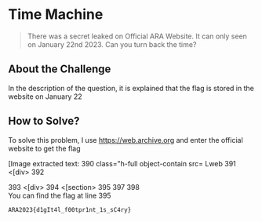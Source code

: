# Time Machine
> There was a secret leaked on Official ARA Website. It can only seen on January 22nd 2023. Can you turn back the time?

## About the Challenge
In the description of the question, it is explained that the flag is stored in the website on January 22

## How to Solve?
To solve this problem, I use https://web.archive.org and enter the official website to get the flag


[Image extracted text: 390
class="h-full
object-contain
src=
Lweb
391
<[div>
392
<div>
393
<[div>
394
<[section>
395
<! -=
ARA2023{d1gIt4l_fetprlnt_ls_sCAry}
396
<main>
397
398
<footer
class="
bg-slate
200
border-t-2
border-black
399
<img
classz"block
W-24
absolute inset-x-1/2
trans]
<img]


You can find the flag at line 395

```
ARA2023{d1gIt4l_f00tpr1nt_1s_sC4ry}
```